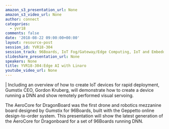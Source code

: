 ```yaml
---
amazon_s3_presentation_url: None
amazon_s3_video_url: None
author: connect
categories:
  - yvr18
comments: false
date: '2018-08-22 09:00:00+00:00'
layout: resource-post
session_id: YVR18-304
session_track: 96Boards, IoT Fog/Gateway/Edge Computing, IoT and Embedded, Machine Learning/AI
slideshare_presentation_url: None
speakers: None
title: YVR18-304:Edge AI with Linaro
youtube_video_url: None
---
```

|
  Including an overview of how to create IoT devices for rapid deployment, Gumstix CEO, Gordon Kruberg, will demonstrate how to create a device running a DNN and show remotely performed visual servoing.

  The AeroCore for DragonBoard was the first drone and robotics mezzanine board designed by Gumstix for 96Boards, built with the Geppetto online design-to-order system.  This presentation will show the latest generation of the AeroCore for Dragonboard for a set of 96Boards running DNN.